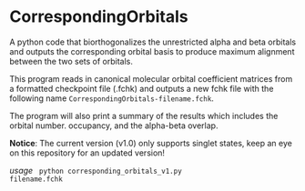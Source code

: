 # CorrespondingOrbitals

A python code that biorthogonalizes the unrestricted alpha and beta orbitals and outputs the corresponding orbital basis to produce maximum alignment between the two sets of orbitals.

This program reads in canonical molecular orbital coefficient matrices from a formatted checkpoint file (.fchk) and outputs a new fchk file with the following name <code>CorrespondingOrbitals-filename.fchk</code>.

The program will also print a summary of the results which includes the orbital number. occupancy, and the alpha-beta overlap.

**Notice**: The current version (v1.0) only supports singlet states, keep an eye on this repository for an updated version!

*usage* <code> python corresponding_orbitals_v1.py filename.fchk </code> 


